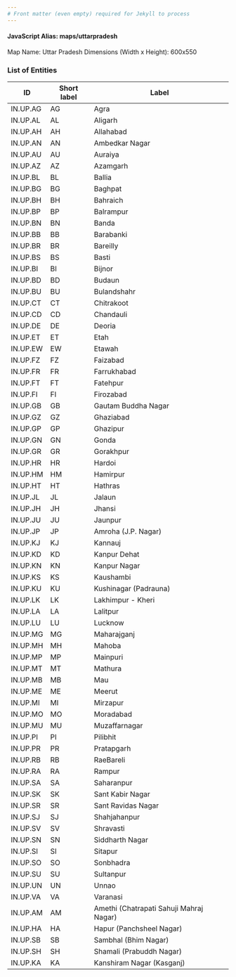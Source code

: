```yaml
---
# Front matter (even empty) required for Jekyll to process
---
```


#### JavaScript Alias: maps/uttarpradesh

Map Name: Uttar Pradesh
Dimensions (Width x Height): 600x550





### List of Entities

ID | Short label | Label
---|---|---|
IN.UP.AG|AG|Agra
IN.UP.AL|AL|Aligarh
IN.UP.AH|AH|Allahabad
IN.UP.AN|AN|Ambedkar Nagar
IN.UP.AU|AU|Auraiya
IN.UP.AZ|AZ|Azamgarh
IN.UP.BL|BL|Ballia
IN.UP.BG|BG|Baghpat
IN.UP.BH|BH|Bahraich
IN.UP.BP|BP|Balrampur
IN.UP.BN|BN|Banda
IN.UP.BB|BB|Barabanki
IN.UP.BR|BR|Bareilly
IN.UP.BS|BS|Basti
IN.UP.BI|BI|Bijnor
IN.UP.BD|BD|Budaun
IN.UP.BU|BU|Bulandshahr
IN.UP.CT|CT|Chitrakoot
IN.UP.CD|CD|Chandauli
IN.UP.DE|DE|Deoria
IN.UP.ET|ET|Etah
IN.UP.EW|EW|Etawah
IN.UP.FZ|FZ|Faizabad
IN.UP.FR|FR|Farrukhabad
IN.UP.FT|FT|Fatehpur
IN.UP.FI|FI|Firozabad
IN.UP.GB|GB|Gautam Buddha Nagar
IN.UP.GZ|GZ|Ghaziabad
IN.UP.GP|GP|Ghazipur
IN.UP.GN|GN|Gonda
IN.UP.GR|GR|Gorakhpur
IN.UP.HR|HR|Hardoi
IN.UP.HM|HM|Hamirpur
IN.UP.HT|HT|Hathras
IN.UP.JL|JL|Jalaun
IN.UP.JH|JH|Jhansi
IN.UP.JU|JU|Jaunpur
IN.UP.JP|JP|Amroha (J.P. Nagar)
IN.UP.KJ|KJ|Kannauj
IN.UP.KD|KD|Kanpur Dehat
IN.UP.KN|KN|Kanpur Nagar
IN.UP.KS|KS|Kaushambi
IN.UP.KU|KU|Kushinagar (Padrauna)
IN.UP.LK|LK|Lakhimpur - Kheri
IN.UP.LA|LA|Lalitpur
IN.UP.LU|LU|Lucknow
IN.UP.MG|MG|Maharajganj
IN.UP.MH|MH|Mahoba
IN.UP.MP|MP|Mainpuri
IN.UP.MT|MT|Mathura
IN.UP.MB|MB|Mau
IN.UP.ME|ME|Meerut
IN.UP.MI|MI|Mirzapur
IN.UP.MO|MO|Moradabad
IN.UP.MU|MU|Muzaffarnagar
IN.UP.PI|PI|Pilibhit
IN.UP.PR|PR|Pratapgarh
IN.UP.RB|RB|RaeBareli
IN.UP.RA|RA|Rampur
IN.UP.SA|SA|Saharanpur
IN.UP.SK|SK|Sant Kabir Nagar
IN.UP.SR|SR|Sant Ravidas Nagar
IN.UP.SJ|SJ|Shahjahanpur
IN.UP.SV|SV|Shravasti
IN.UP.SN|SN|Siddharth Nagar
IN.UP.SI|SI|Sitapur
IN.UP.SO|SO|Sonbhadra
IN.UP.SU|SU|Sultanpur
IN.UP.UN|UN|Unnao
IN.UP.VA|VA|Varanasi
IN.UP.AM|AM|Amethi (Chatrapati Sahuji Mahraj Nagar)
IN.UP.HA|HA|Hapur (Panchsheel Nagar)
IN.UP.SB|SB|Sambhal (Bhim Nagar)
IN.UP.SH|SH|Shamali (Prabuddh Nagar)
IN.UP.KA|KA|Kanshiram Nagar (Kasganj)
